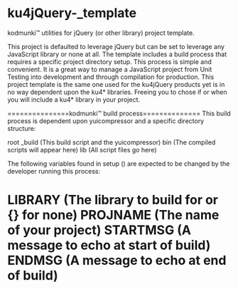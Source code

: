 ku4jQuery-_template
===================

kodmunki™ utilities for jQuery (or other library) project template.

This project is defaulted to leverage jQuery but can be set to leverage any JavaScript library or none at all. The template includes a build process that requires a specific project directory setup. This process is simple and convenient. It is a great way to manage a JavaScript project from Unit Testing into development and through compilation for production. This project template is the same one used for the ku4jQuery products yet is in no way dependent upon the ku4* libraries. Freeing you to chose if or when you will include a ku4* library in your project.


===============kodmunki™ build process==============
 This build process is dependent upon yuicompressor
 and a specific directory structure:

 root
   _build (This build script and the yuicompressor)
   bin (The compiled scripts will appear here)
   lib (All script files go here)

 The following variables found in setup () are
 expected to be changed by the developer running
 this process:

 LIBRARY (The library to build for or {} for none)
 PROJNAME (The name of your project)
 STARTMSG (A message to echo at start of build)
 ENDMSG (A message to echo at end of build)
====================================================

